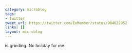 ```yaml
---
category: microblog
tags:
- twitter
tweet_url: https://twitter.com/ExMember/status/984622952
links: []
layout: microblog
---
```

is grinding. No holiday for me.
